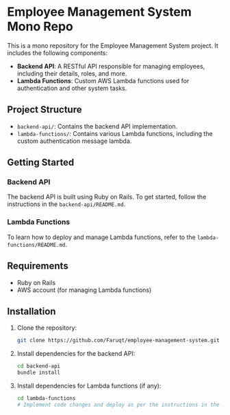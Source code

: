 # Employee Management System Mono Repo

This is a mono repository for the Employee Management System project. It includes the following components:

- **Backend API**: A RESTful API responsible for managing employees, including their details, roles, and more.
- **Lambda Functions**: Custom AWS Lambda functions used for authentication and other system tasks.

## Project Structure
- `backend-api/`: Contains the backend API implementation.
- `lambda-functions/`: Contains various Lambda functions, including the custom authentication message lambda.

## Getting Started
### Backend API
The backend API is built using Ruby on Rails. To get started, follow the instructions in the `backend-api/README.md`.

### Lambda Functions
To learn how to deploy and manage Lambda functions, refer to the `lambda-functions/README.md`.

## Requirements
- Ruby on Rails
- AWS account (for managing Lambda functions)


## Installation

1. Clone the repository:
    ```bash
    git clone https://github.com/Faruqt/employee-management-system.git
    ```

2. Install dependencies for the backend API:
    ```bash
    cd backend-api
    bundle install
    ```

3. Install dependencies for Lambda functions (if any):
    ```bash
    cd lambda-functions
    # Implement code changes and deploy as per the instructions in the README
    ```